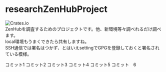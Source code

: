 # researchZenHubProject
![Crates.io](https://img.shields.io/crates/l/rustc-serialize.svg)<br>
ZenHubを調査するためのプロジェクトです。他、新環境等々調べれるだけ調べます。<br>
local環境もうまくできたら共有しますね。<br>
SSH通信では署名はつかず、とはいえsettingでGPGを登録しておくと署名されている模様。

コミット1
コミット2
コミット3
コミット4
コミット5
コミット　6





